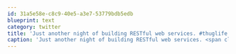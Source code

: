 ```yaml
---
id: 31a5e58e-c8c9-40e5-a3e7-53779bdb5edb
blueprint: text
category: twitter
title: 'Just another night of building RESTful web services. #thuglife'
caption: 'Just another night of building RESTful web services. <span class="hashtag hashtag_local">#<a href="http://tweettemp.darylchymko.ca/?tag=thuglife">thuglife</a>'
---
```

